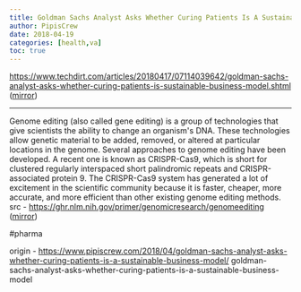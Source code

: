 ```yaml
---
title: Goldman Sachs Analyst Asks Whether Curing Patients Is A Sustainable Business Model
author: PipisCrew
date: 2018-04-19
categories: [health,va]
toc: true
---
```


https://www.techdirt.com/articles/20180417/07114039642/goldman-sachs-analyst-asks-whether-curing-patients-is-sustainable-business-model.shtml ([mirror](http://docdroid.net/IWEnbsc))

* * *

Genome editing (also called gene editing) is a group of technologies that give scientists the ability to change an organism's DNA. These technologies allow genetic material to be added, removed, or altered at particular locations in the genome. Several approaches to genome editing have been developed. A recent one is known as CRISPR-Cas9, which is short for clustered regularly interspaced short palindromic repeats and CRISPR-associated protein 9. The CRISPR-Cas9 system has generated a lot of excitement in the scientific community because it is faster, cheaper, more accurate, and more efficient than other existing genome editing methods. src - https://ghr.nlm.nih.gov/primer/genomicresearch/genomeediting ([mirror](http://docdroid.net/4NbSzTU))

#pharma

origin - https://www.pipiscrew.com/2018/04/goldman-sachs-analyst-asks-whether-curing-patients-is-a-sustainable-business-model/ goldman-sachs-analyst-asks-whether-curing-patients-is-a-sustainable-business-model